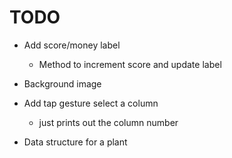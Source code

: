 #  TODO

* Add score/money label
    * Method to increment score and update label

* Background image

* Add tap gesture select a column
    * just prints out the column number

* Data structure for a plant

